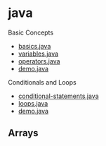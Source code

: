 # java

Basic Concepts
 - [basics.java](https://github.com/arslanugur/java/blob/arslan/Basic%20Concepts/basics.java)
 - [variables.java](https://github.com/arslanugur/java/blob/arslan/Basic%20Concepts/variables.java)
 - [operators.java](https://github.com/arslanugur/java/blob/arslan/Basic%20Concepts/operators.java)
 - [demo.java](https://github.com/arslanugur/java/blob/arslan/Basic%20Concepts/demo.java)


Conditionals and Loops
  - [conditional-statements.java](https://github.com/arslanugur/java/blob/arslan/Conditionals%20and%20Loops/conditional-statements.java)
  - [loops.java](https://github.com/arslanugur/java/blob/arslan/Conditionals%20and%20Loops/loops.java)
  - [demo.java](https://github.com/arslanugur/java/blob/arslan/Conditionals%20and%20Loops/demo.java)

Arrays
 - 
